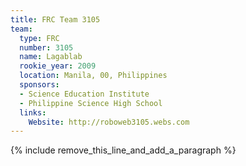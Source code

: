 ```yaml
---
title: FRC Team 3105
team:
  type: FRC
  number: 3105
  name: Lagablab
  rookie_year: 2009
  location: Manila, 00, Philippines
  sponsors:
  - Science Education Institute
  - Philippine Science High School
  links:
    Website: http://roboweb3105.webs.com
---
```


{% include remove_this_line_and_add_a_paragraph %}